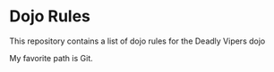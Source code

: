 Dojo Rules
==========

This repository contains a list of dojo rules for the Deadly Vipers dojo

My favorite path is Git. 

